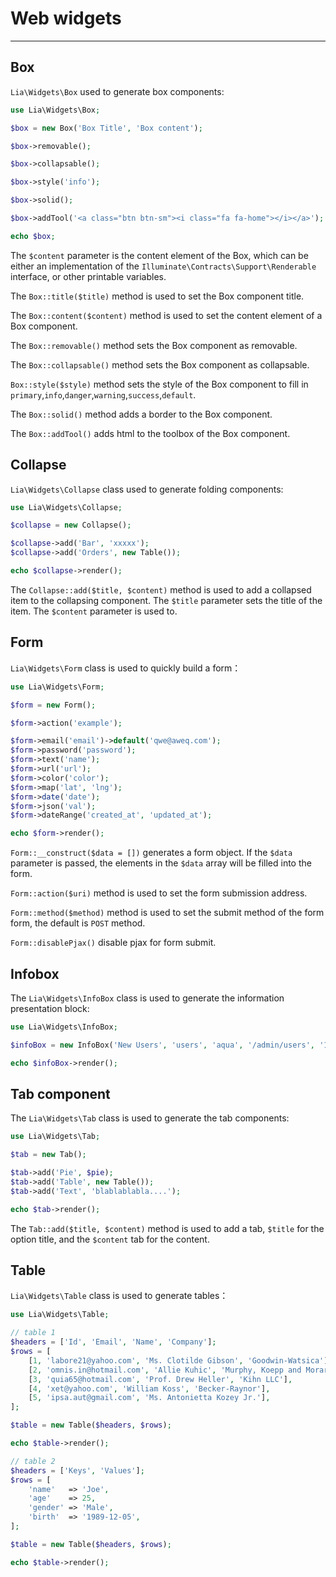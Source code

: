 # Web widgets #
------------

Box
------------
`Lia\Widgets\Box` used to generate box components:
```php
use Lia\Widgets\Box;

$box = new Box('Box Title', 'Box content');

$box->removable();

$box->collapsable();

$box->style('info');

$box->solid();

$box->addTool('<a class="btn btn-sm"><i class="fa fa-home"></i></a>');

echo $box;
```
The `$content` parameter is the content element of the Box, which can be either an implementation of the `Illuminate\Contracts\Support\Renderable` interface, or other printable variables.

The `Box::title($title)` method is used to set the Box component title.

The `Box::content($content)` method is used to set the content element of a Box component.

The `Box::removable()` method sets the Box component as removable.

The `Box::collapsable()` method sets the Box component as collapsable.

`Box::style($style)` method sets the style of the Box component to fill in `primary`,`info`,`danger`,`warning`,`success`,`default`.

The `Box::solid()` method adds a border to the Box component.

The `Box::addTool()` adds html to the toolbox of the Box component.

Collapse
------------
`Lia\Widgets\Collapse` class used to generate folding components:
```php
use Lia\Widgets\Collapse;

$collapse = new Collapse();

$collapse->add('Bar', 'xxxxx');
$collapse->add('Orders', new Table());

echo $collapse->render();
```
The `Collapse::add($title, $content)` method is used to add a collapsed item to the collapsing component. The `$title` parameter sets the title of the item. The `$content` parameter is used to.

Form
------------
`Lia\Widgets\Form` class is used to quickly build a form：
```php
use Lia\Widgets\Form;

$form = new Form();

$form->action('example');

$form->email('email')->default('qwe@aweq.com');
$form->password('password');
$form->text('name');
$form->url('url');
$form->color('color');
$form->map('lat', 'lng');
$form->date('date');
$form->json('val');
$form->dateRange('created_at', 'updated_at');

echo $form->render();
```
`Form::__construct($data = [])` generates a form object. If the `$data` parameter is passed, the elements in the `$data` array will be filled into the form.

`Form::action($uri)` method is used to set the form submission address.

`Form::method($method)` method is used to set the submit method of the form form, the default is `POST` method.

`Form::disablePjax()` disable pjax for form submit.

Infobox
------------
The `Lia\Widgets\InfoBox` class is used to generate the information presentation block:
```php
use Lia\Widgets\InfoBox;

$infoBox = new InfoBox('New Users', 'users', 'aqua', '/admin/users', '1024');

echo $infoBox->render();
```

Tab component
------------
The `Lia\Widgets\Tab` class is used to generate the tab components:
```php
use Lia\Widgets\Tab;

$tab = new Tab();

$tab->add('Pie', $pie);
$tab->add('Table', new Table());
$tab->add('Text', 'blablablabla....');

echo $tab->render();
```
The `Tab::add($title, $content)` method is used to add a tab, `$title` for the option title, and the `$content` tab for the content.

Table
------------
`Lia\Widgets\Table` class is used to generate tables：
```php
use Lia\Widgets\Table;

// table 1
$headers = ['Id', 'Email', 'Name', 'Company'];
$rows = [
    [1, 'labore21@yahoo.com', 'Ms. Clotilde Gibson', 'Goodwin-Watsica'],
    [2, 'omnis.in@hotmail.com', 'Allie Kuhic', 'Murphy, Koepp and Morar'],
    [3, 'quia65@hotmail.com', 'Prof. Drew Heller', 'Kihn LLC'],
    [4, 'xet@yahoo.com', 'William Koss', 'Becker-Raynor'],
    [5, 'ipsa.aut@gmail.com', 'Ms. Antonietta Kozey Jr.'],
];

$table = new Table($headers, $rows);

echo $table->render();

// table 2
$headers = ['Keys', 'Values'];
$rows = [
    'name'   => 'Joe',
    'age'    => 25,
    'gender' => 'Male',
    'birth'  => '1989-12-05',
];

$table = new Table($headers, $rows);

echo $table->render();
```
